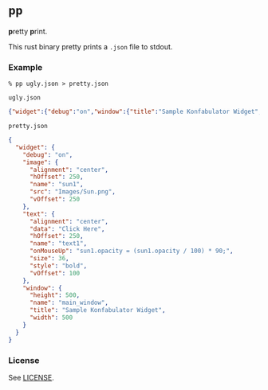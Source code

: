 `pp`
================

**p**retty **p**rint.

This rust binary pretty prints a `.json` file to stdout.

### Example

    % pp ugly.json > pretty.json

`ugly.json`
```json
{"widget":{"debug":"on","window":{"title":"Sample Konfabulator Widget","name":"main_window","width":500,"height":500},"image":{"src":"Images/Sun.png","name":"sun1","hOffset":250,"vOffset":250,"alignment":"center"},"text":{"data":"Click Here","size":36,"style":"bold","name":"text1","hOffset":250,"vOffset":100,"alignment":"center","onMouseUp":"sun1.opacity = (sun1.opacity / 100) * 90;"}}}
```

`pretty.json`
```json
{
  "widget": {
    "debug": "on",
    "image": {
      "alignment": "center",
      "hOffset": 250,
      "name": "sun1",
      "src": "Images/Sun.png",
      "vOffset": 250
    },
    "text": {
      "alignment": "center",
      "data": "Click Here",
      "hOffset": 250,
      "name": "text1",
      "onMouseUp": "sun1.opacity = (sun1.opacity / 100) * 90;",
      "size": 36,
      "style": "bold",
      "vOffset": 100
    },
    "window": {
      "height": 500,
      "name": "main_window",
      "title": "Sample Konfabulator Widget",
      "width": 500
    }
  }
}
```

### License

See [LICENSE](LICENSE).
